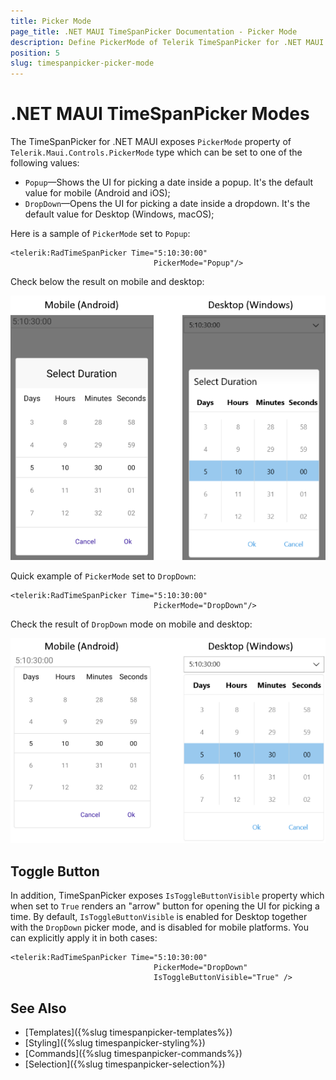 ```yaml
---
title: Picker Mode
page_title: .NET MAUI TimeSpanPicker Documentation - Picker Mode
description: Define PickerMode of Telerik TimeSpanPicker for .NET MAUI to either DropDown or Popup.
position: 5
slug: timespanpicker-picker-mode
---  
```


# .NET MAUI TimeSpanPicker Modes

The TimeSpanPicker for .NET MAUI exposes `PickerMode` property of `Telerik.Maui.Controls.PickerMode` type which can be set to one of the following values:

* `Popup`&mdash;Shows the UI for picking a date inside a popup. It's the default value for mobile (Android and iOS);
* `DropDown`&mdash;Opens the UI for picking a date inside a dropdown. It's the default value for Desktop (Windows, macOS);

Here is a sample of `PickerMode` set to `Popup`:

```XAML
<telerik:RadTimeSpanPicker Time="5:10:30:00"
                                PickerMode="Popup"/>
```

Check below the result on mobile and desktop:

![TimeSpanPicker Picker Mode](images/timespanpicker-pickermode-popup.png)

Quick example of `PickerMode` set to `DropDown`:

```XAML
<telerik:RadTimeSpanPicker Time="5:10:30:00"
                                PickerMode="DropDown"/>
```

Check the result of `DropDown` mode on mobile and desktop:

![TimeSpanPicker Picker Mode](images/timespanpicker-pickermode-dropdown.png)

## Toggle Button

In addition, TimeSpanPicker exposes `IsToggleButtonVisible` property which when set to `True` renders an "arrow" button for opening the UI for picking a time. By default, `IsToggleButtonVisible` is enabled for Desktop together with the `DropDown` picker mode, and is disabled for mobile platforms. You can explicitly apply it in both cases:

```XAML
<telerik:RadTimeSpanPicker Time="5:10:30:00"
								PickerMode="DropDown"
								IsToggleButtonVisible="True" />
```

## See Also

- [Templates]({%slug timespanpicker-templates%})
- [Styling]({%slug timespanpicker-styling%})
- [Commands]({%slug timespanpicker-commands%})
- [Selection]({%slug timespanpicker-selection%})
